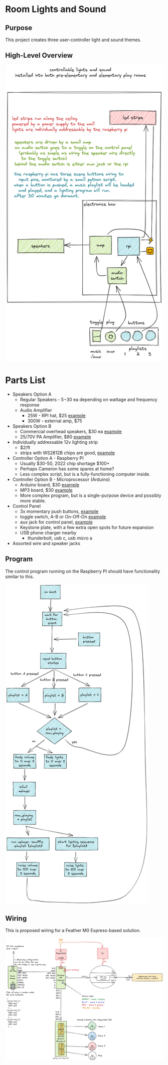 # Room Lights and Sound

## Purpose

This project creates three user-controller light and sound themes.

## High-Level Overview

![High-Level Overview](docs/lights-and-sound-overview_excalidraw.png)

# Parts List

- Speakers Option A
  - Regular Speakers - $5-$30 ea depending on wattage and frequency response
  - Audio Amplifier
    - 25W - RPI hat, $25 [example](https://www.amazon.com/dp/B07CZZ95B9/)
    - 300W - external amp, $75
- Speakers Option B
  - Commercial overhead speakers, $30 ea [example](https://www.amazon.com/JBL-CSS8008-Commercial-15-Watt-Ceiling/dp/B004W4EB9G/)
  - 25/70V PA Amplifier, $80 [example](https://pyleusa.com/products/pcm20a)
- Individually addressable 12v lighting strip
  - $2/ft
  - strips with WS2812B chips are good, [example](https://randomnerdtutorials.com/micropython-ws2812b-addressable-rgb-leds-neopixel-esp32-esp8266/)
- Controller Option A - Raspberry PI
  - Usually $30-50, 2022 chip shortage $100+
  - Perhaps Cameron has some spares at home?
  - Less complex script, but is a fully-functioning computer inside.
- Controller Option B - Microprocessor (Arduino)
  - Arduino board, $30 [example](https://www.amazon.com/Arduino-A000066-ARDUINO-UNO-R3/dp/B008GRTSV6/)
  - MP3 board, $30 [example](https://www.amazon.com/SparkFun-Shield-decoder-Compatible-Functional/dp/B09NJQBG99/)
  - More complex program, but is a single-purpose device and possibly more stable.
- Control Panel
  - 3x momentary push buttons, [example](https://www.amazon.com/Twidec-AC250V-Momentary-Pre-soldered-R13-507BKR-X/dp/B08JHSG717/)
  - toggle switch, A-B or On-Off-On [example](https://www.amazon.com/Twidec-Momentary-Miniature-Waterproof-MTS-123-MZ/dp/B07VHCB1Q4/)
  - aux jack for control panel, [example](https://www.amazon.com/YinXiong-5-Pack-Keystone-Earphone-Adapter/dp/B07GTM82FD/)
  - Keystone plate, with a few extra open spots for future expansion
  - USB phone charger nearby
    - thunderbolt, usb c, usb micro a
- Assorted wire and speaker jacks

## Program

The control program running on the Raspberry PI should have functionality similar to this.

![Script Flow](docs/script_excalidraw.png)

## Wiring

This is proposed wiring for a Feather M0 Express-based solution.

![Wiring](docs/lights-and-sound-wiring_excalidraw.png)

